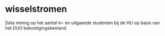 # wisselstromen
Data mining op het aantal in- en uitgaande studenten bij de HU op basis van het DUO bekostigingsbestand. 
